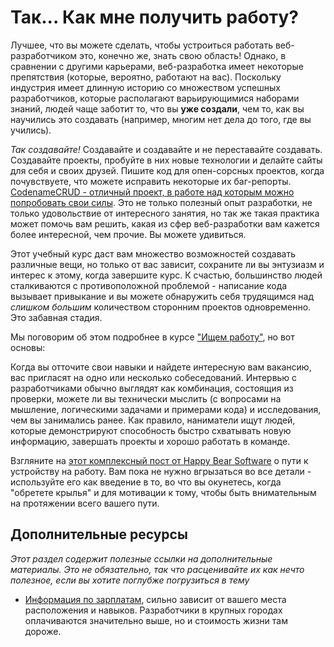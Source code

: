 # Так... Как мне получить работу?

Лучшее, что вы можете сделать, чтобы устроиться работать веб-разработчиком это, конечно же, знать свою область! Однако, в сравнении с другими карьерами, веб-разработка имеет некоторые препятствия (которые, вероятно, работают на вас). Поскольку индустрия имеет длинную историю со множеством успешных разработчиков, которые располагают варьирующимися наборами знаний, людей чаще заботит то, что вы **уже создали**, чем то, как вы научились это создавать (например, многим нет дела до того, где вы учились).

*Так создавайте!* Создавайте и создавайте и не переставайте создавать. Создавайте проекты, пробуйте в них новые технологии и делайте сайты для себя и своих друзей. Пишите код для опен-сорсных проектов, когда почувствуете, что можете исправить некоторые их баг-репорты. [CodenameCRUD - отличный проект, в работе над которым можно попробовать свои силы](/pages/contribute). Это не только полезный опыт разработки, не только удовольствие от интересного занятия, но так же такая практика может помочь вам решить, какая из сфер веб-разработки вам кажется более интересной, чем прочие. Вы можете удивиться.

Этот учебный курс даст вам множество возможностей создавать различные вещи, но только от вас зависит, сохраните ли вы энтузиазм и интерес к этому, когда завершите курс. К счастью, большинство людей сталкиваются с противоположной проблемой - написание кода вызывает привыкание и вы можете обнаружить себя трудящимся над *слишком большим* количеством сторонним проектов одновременно. Это забавная стадия.

Мы поговорим об этом подробнее в курсе ["Ищем работу"](/getting-hired-as-a-web-developer), но вот основы:

Когда вы отточите свои навыки и найдете интересную вам вакансию, вас пригласят на одно или несколько собеседований. Интервью с разработчиками обычно выглядят как комбинация, состоящия из проверки, можете ли вы технически мыслить (с вопросами на мышление, логическими задачами и примерами кода) и исследования, чем вы занимались ранее. Как правило, наниматели ищут людей, которые демонстрируют способность быстро схватывать новую информацию, завершать проекты и хорошо работать в команде.

Взгляните на [этот комплексный пост от Happy Bear Software](http://happybearsoftware.com/how-to-get-a-programmer-job.html) о пути к устройству на работу. Вам пока не нужно вгрызаться во все детали - используйте его как введение в то, во что вы окунетесь, когда "обретете крылья" и для мотивации к тому, чтобы быть внимательным на протяжении всего вашего пути.


## Дополнительные ресурсы

*Этот раздел содержит полезные ссылки на дополнительные материалы. Это не обязательно, так что расценивайте их как нечто полезное, если вы хотите поглубже погрузиться в тему*

* [Информация по зарплатам](http://www.indeed.com/salary/Web-Developer.html), сильно зависит от вашего места расположения и навыков. Разработчики в крупных городах оплачиваются значительно выше, но и стоимость жизни там дороже.
